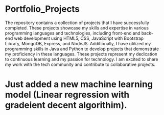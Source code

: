 # Portfolio_Projects
The repository contains a collection of projects that I have successfully completed. These projects showcase my skills and expertise in various programming languages and technologies, including front-end and back-end web development using HTML5, CSS, JavaScript with Bootstrap Library, MongoDB, Express, and NodeJS. Additionally, I have utilized my programming skills in Java and Python to develop projects that demonstrate my proficiency in these languages. These projects represent my dedication to continuous learning and my passion for technology. I am excited to share my work with the tech community and contribute to collaborative projects.
# Just added a new machine learning model (Linear regression with gradeient decent algorithim).
